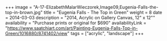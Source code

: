 +++
image = "A-17-ElizabethMalarWieczorek,Image09,Eugenia-Falls-the-top-in-brown.jpg"
title = "Eugenia Falls - The Top in Green"
weight = 8
date = 2014-03-03
description = "2014, Acrylic on Gallery Canvas, 12\" x 12\""
availability = "Purchase prints or original for $690"
availabilityLink = "https://www.saatchiart.com/art/Painting-Eugenia-Falls-Top-in-Green/1016880/8741402/view"
tags = ["acrylic", "landscape"]
+++
